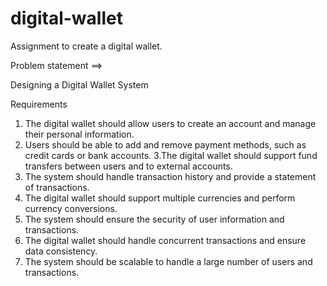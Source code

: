 # digital-wallet
Assignment to create a digital wallet.

Problem statement ==>

Designing a Digital Wallet System

Requirements

1. The digital wallet should allow users to create an account and manage their personal information.
2. Users should be able to add and remove payment methods, such as credit cards or bank accounts.
3.The digital wallet should support fund transfers between users and to external accounts.
4. The system should handle transaction history and provide a statement of transactions.
5. The digital wallet should support multiple currencies and perform currency conversions.
6. The system should ensure the security of user information and transactions.
7. The digital wallet should handle concurrent transactions and ensure data consistency.
8. The system should be scalable to handle a large number of users and transactions.